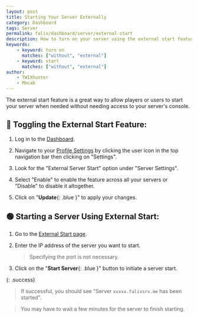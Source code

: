```yaml
---
layout: post
title: Starting Your Server Externally
category: Dashboard
tags: Server
permalink: falix/dashboard/server/external-start
description: How to turn on your server using the external start feature without access to the console.
keywords:
    - keyword: turn on
      matches: ["without", "external"]
    - keyword: start
      matches: ["without", "external"]
author:
    - TWIXhunter
    - Mocab
---
```


The external start feature is a great way to allow players or users to start your server when needed without needing access to your server's console.

## :flashlight: Toggling the External Start Feature:

1. Log in to the [Dashboard](https://client.falixnodes.net/).

2. Navigate to your [Profile Settings](https://client.falixnodes.net/profile/settings) by clicking the user icon in the top navigation bar then clicking on "Settings".

3. Look for the "External Server Start" option under "Server Settings".

4. Select "Enable" to enable the feature across all your servers or "Disable" to disable it altogether.

5. Click on "**Update**{: .blue }" to apply your changes.

## :green_circle: Starting a Server Using External Start:

1. Go to the [External Start page](https://falixnodes.net/start).

2. Enter the IP address of the server you want to start.

    > Specifying the port is not necessary.

3. Click on the "**Start Server**{: .blue }" button to initiate a server start.

{: .success}

> If successful, you should see "Server `xxxxx.falixsrv.me` has been started".

> You may have to wait a few minutes for the server to finish starting.
